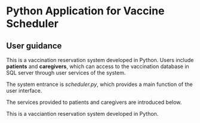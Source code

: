 # Python Application for Vaccine Scheduler
## User guidance
 This is a vaccination reservation system developed in Python. Users include **patients** and **caregivers**, which can access to the vaccination database in SQL server through user services of the system.

 The system entrance is _scheduler.py_, which provides a main function of the user interface. 

 The services provided to patients and caregivers are introduced below.

This is a vacciantion reservation system developed in Python. 
